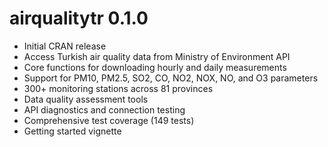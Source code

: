 # airqualitytr 0.1.0

* Initial CRAN release
* Access Turkish air quality data from Ministry of Environment API
* Core functions for downloading hourly and daily measurements
* Support for PM10, PM2.5, SO2, CO, NO2, NOX, NO, and O3 parameters
* 300+ monitoring stations across 81 provinces
* Data quality assessment tools
* API diagnostics and connection testing
* Comprehensive test coverage (149 tests)
* Getting started vignette
